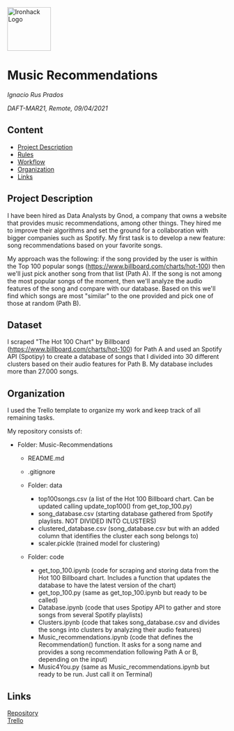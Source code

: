 <img src="https://bit.ly/2VnXWr2" alt="Ironhack Logo" width="100"/>

# Music Recommendations
*Ignacio Rus Prados*

*DAFT-MAR21, Remote, 09/04/2021*

## Content
- [Project Description](#project-description)
- [Rules](#rules)
- [Workflow](#workflow)
- [Organization](#organization)
- [Links](#links)

## Project Description

I have been hired as Data Analysts by Gnod, a company that owns a website that provides music recommendations, among other things. They hired me to improve their algorithms and set the ground for a collaboration with bigger companies such as Spotify. My first task is to develop a new feature: song recommendations based on your favorite songs.

My approach was the following: if the song provided by the user is within the Top 100 popular songs (https://www.billboard.com/charts/hot-100) then we'll just pick another song from that list (Path A). If the song is not among the most popular songs of the moment, then we'll analyze the audio features of the song and compare with our database. Based on this we'll find which songs are most "similar" to the one provided and pick one of those at random (Path B).

## Dataset

I scraped "The Hot 100 Chart" by Billboard (https://www.billboard.com/charts/hot-100) for Path A and used an Spotify API (Spotipy) to create a database of songs that I divided into 30 different clusters based on their audio features for Path B. My database includes more than 27.000 songs.


## Organization

I used the Trello template to organize my work and keep track of all remaining tasks.

My repository consists of:

- Folder: Music-Recommendations
    - README.md
    - .gitignore 
    - Folder: data
        - top100songs.csv (a list of the Hot 100 Billboard chart. Can be updated calling update_top100() from get_top_100.py)
        - song_database.csv (starting database gathered from Spotify playlists. NOT DIVIDED INTO CLUSTERS)
        - clustered_database.csv (song_database.csv but with an added column that identifies the cluster each song belongs to)
        - scaler.pickle (trained model for clustering)
        
    - Folder: code
        - get_top_100.ipynb (code for scraping and storing data from the Hot 100 Billboard chart. Includes a function that updates the database to have the latest version of the chart)
        - get_top_100.py (same as get_top_100.ipynb but ready to be called) 
        - Database.ipynb (code that uses Spotipy API to gather and store songs from several Spotify playlists)
        - Clusters.ipynb (code that takes song_database.csv and divides the songs into clusters by analyzing their audio features)
        - Music_recommendations.ipynb (code that defines the Recommendation() function. It asks for a song name and provides a song recommendation following Path A or B, depending on the input)
        - Music4You.py (same as Music_recommendations.ipynb but ready to be run. Just call it on Terminal)
        
## Links

[Repository](https://github.com/IgnacioRus/Music-Recommendations)  
[Trello](https://trello.com/b/WUy2UQtZ/music-recommendations-project)  
